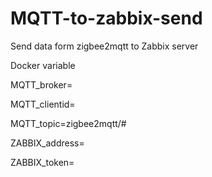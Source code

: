 # MQTT-to-zabbix-send
Send data form zigbee2mqtt to Zabbix server

Docker variable

MQTT_broker=

MQTT_clientid=

MQTT_topic=zigbee2mqtt/#

ZABBIX_address=

ZABBIX_token=

